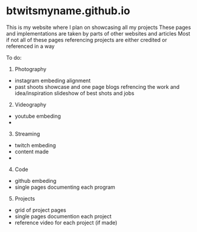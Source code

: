 # btwitsmyname.github.io
This is my website where I plan on showcasing all my projects
These pages and implementations are taken by parts of other websites and articles
Most if not all of these pages referencing projects are either credited or referenced in a way

To do:
1. Photography
 - instagram embeding alignment
 - past shoots showcase and one page blogs refrencing the work and idea/inspiration
 slideshow of best shots and jobs
2. Videography
 - youtube embeding
 -
3. Streaming
 - twitch embeding
 - content made
 -
4. Code
 - github embeding
 - single pages documenting each program
5. Projects
 - grid of project pages
 - single pages documention each project
 - reference video for each project (if made)
